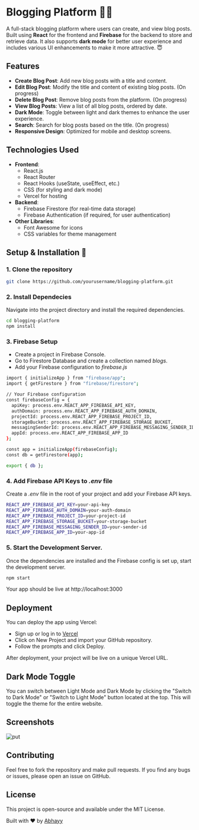 # Blogging Platform 🤳👋

A full-stack blogging platform where users can create, and view blog posts. Built using **React** for the frontend and **Firebase** for the backend to store and retrieve data. It also supports **dark mode** for better user experience and includes various UI enhancements to make it more attractive. 😇

## Features
- **Create Blog Post**: Add new blog posts with a title and content. 
- **Edit Blog Post**: Modify the title and content of existing blog posts. (On progress)
- **Delete Blog Post**: Remove blog posts from the platform. (On progress)
- **View Blog Posts**: View a list of all blog posts, ordered by date.
- **Dark Mode**: Toggle between light and dark themes to enhance the user experience.
- **Search**: Search for blog posts based on the title. (On progress)
- **Responsive Design**: Optimized for mobile and desktop screens.

## Technologies Used

- **Frontend**: 
  - React.js
  - React Router
  - React Hooks (useState, useEffect, etc.)
  - CSS (for styling and dark mode)
  - Vercel for hosting
- **Backend**: 
  - Firebase Firestore (for real-time data storage)
  - Firebase Authentication (if required, for user authentication)
- **Other Libraries**:
  - Font Awesome for icons
  - CSS variables for theme management

## Setup & Installation 👋

### 1. Clone the repository

```bash
git clone https://github.com/yourusername/blogging-platform.git
```
### 2. Install Dependecies

Navigate into the project directory and install the required dependencies.

```bash
cd blogging-platform
npm install
```

### 3. Firebase Setup

- Create a project in Firebase Console. 
- Go to Firestore Database and create a collection named *blogs*.
- Add your Firebase configuration to *firebase.js*

```bash
import { initializeApp } from "firebase/app";
import { getFirestore } from "firebase/firestore";

// Your Firebase configuration
const firebaseConfig = {
  apiKey: process.env.REACT_APP_FIREBASE_API_KEY,
  authDomain: process.env.REACT_APP_FIREBASE_AUTH_DOMAIN,
  projectId: process.env.REACT_APP_FIREBASE_PROJECT_ID,
  storageBucket: process.env.REACT_APP_FIREBASE_STORAGE_BUCKET,
  messagingSenderId: process.env.REACT_APP_FIREBASE_MESSAGING_SENDER_ID,
  appId: process.env.REACT_APP_FIREBASE_APP_ID
};

const app = initializeApp(firebaseConfig);
const db = getFirestore(app);

export { db };
```

### 4. Add Firebase API Keys to *.env* file

Create a *.env* file in the root of your project and add your Firebase API keys.

```bash
REACT_APP_FIREBASE_API_KEY=your-api-key
REACT_APP_FIREBASE_AUTH_DOMAIN=your-auth-domain
REACT_APP_FIREBASE_PROJECT_ID=your-project-id
REACT_APP_FIREBASE_STORAGE_BUCKET=your-storage-bucket
REACT_APP_FIREBASE_MESSAGING_SENDER_ID=your-sender-id
REACT_APP_FIREBASE_APP_ID=your-app-id
```

### 5. Start the Development Server.

Once the dependencies are installed and the Firebase config is set up, start the development server. 

```bash
npm start
```

Your app should be live at http://localhost:3000

## Deployment

You can deploy the app using Vercel:

- Sign up or log in to [Vercel](https://vercel.com/)
- Click on New Project and import your GitHub repository.
- Follow the prompts and click Deploy.

After deployment, your project will be live on a unique Vercel URL.


## Dark Mode Toggle 

You can switch between Light Mode and Dark Mode by clicking the "Switch to Dark Mode" or "Switch to Light Mode" button located at the top. This will toggle the theme for the entire website.

## Screenshots 

![put](https://github.com/user-attachments/assets/6db5ff62-3a06-4437-ab27-073ef307520b)


## Contributing 

Feel free to fork the repository and make pull requests. If you find any bugs or issues, please open an issue on GitHub.

## License 

This project is open-source and available under the MIT License.

Built with ❤️ by [Abhayy](https://instagram.com/abhayy.___)
